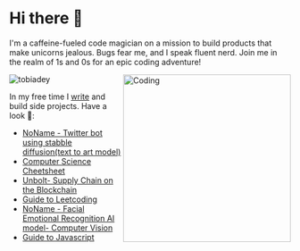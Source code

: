 <h1 align="left">Hi there 👋</h1>
<p align="left">I'm a caffeine-fueled code magician on a mission to build products that make unicorns jealous. Bugs fear me, and I speak fluent nerd. Join me in the realm of 1s and 0s for an epic coding adventure!</p>
<img align="right" alt="Coding" width="300" src="https://drive.google.com/uc?export=view&id=10muz3P-fPgOrsp7Y5BK3m0a7YNmQ9O9J">
<p align="left"> <img src="https://komarev.com/ghpvc/?username=tobiadey&label=Profile%20views&color=0e75b6&style=flat" alt="tobiadey" /> </p>

<!-- - 🔭 I’m currently working on [an AI aggregator for Text to Art models](:🤫) -->

In my free time I [write](https://t.co/rwbmz9FkSW) and build side projects. Have a look 👀:
- [NoName - Twitter bot using stabble diffusion(text to art model)](https://github.com/tobiadey/text-to-art)
- [Computer Science Cheetsheet](https://educated-fireplace-b16.notion.site/Fundamentals-of-Computer-Science-52b7a2206f634c1cad4e5a995c0f9b69)
- [Unbolt- Supply Chain on the Blockchain](https://github.com/tobiadey/UnBolt)
- [Guide to Leetcoding](https://educated-fireplace-b16.notion.site/Guide-to-LeetCoding-cb32c9240fc74ef183be785c99ec3835)
- [NoName - Facial Emotional Recognition AI model- Computer Vision](https://github.com/tobiadey/Facial-Emotion-Recognition-FER-)
- [Guide to Javascript](https://educated-fireplace-b16.notion.site/Guide-to-Javascript-49a66cd72c03414e9e2bf73f812bf683)
